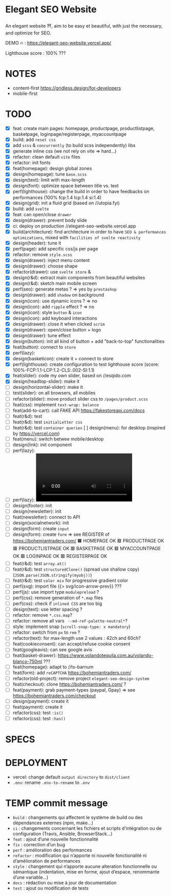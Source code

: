 # Elegant SEO Website
An elegant website ⛩️, aim to be easy et beautiful, with just the necessary, and optimize for SEO.

DEMO 🔥 : https://elegant-seo-website.vercel.app/

Lighthouse score : 100% ???

# NOTES

- content-first https://gridless.design/for-developers
- mobile-first

# TODO

- [x] feat: create main pages: homepage, productpage, productlistpage, basketpage, loginpage/registerpage, myaccountpage
- [x] build: add `reset css`
- [x] add `scss` & `concurrently` (to build scss independently) libs
- [x] generate inline css (we not rely on vite => hard...)
- [x] refactor: clean default `vite` files
- [x] refactor: init fonts
- [x] feat(homepage): design global zones
- [x] design(homepage): tune `base.scss`
- [x] design(text): limit with max-length
- [x] design(font): optimize space between title vs. text
- [x] perf(lighthouse): change the build in order to have feedbacks on performances (100% fcp:1.4 lcp:1.4 si:1.4)
- [x] design(grid): init a fluid grid (based on //utopia.fyi)
- [x] build: add `svelte` 
- [x] feat: can open/close `drawer`
- [x] design(drawer): prevent body slide
- [x] ci: deploy on production //elegant-seo-website.vercel.app
- [x] build(architecture): find architecture in order to have `SEO & performances optimizations`, mixed with `facilities of svelte reactivity`
- [x] design(header): tune it
- [x] perf(page): add specific css/js per page
- [x] refactor: remove `style.scss`
- [x] design(drawer): inject menu content
- [x] design(drawer): choose shape
- [x] refactor(drawer): use `svelte store` & <custom-component>
- [x] design(r&d): extract main components from beautiful websites
- [x] design(r&d): sketch main mobile screen
- [x] perf(seo): generate metas ? => yes by `prestashop`
- [x] design(drawer): add `shadow` on background
- [x] design(icon): use dynamic icons ? => no
- [x] design(icon): add `ripple` effect ? => no
- [x] design(icon): style `button` & `icon`
- [x] design(icon): add keyboard interactions
- [x] design(drawer): close it when clicked `scrim`
- [x] design(drawer): open/close button + logo
- [x] design(drawer): tune effect
- [x] design(button): init all kind of button + add "back-to-top" functionalities
- [x] feat(button): connect to `store`
- [x] perf(lazy): <icon>
- [x] design(basketicon): create it + connect to store
- [x] perf(lighthouse): create configuration to test lighthouse score (score: 100%-FCP:1.1-LCP:1.2-CLS:.002-SI:1.1)
- [x] feat(slider): code my own slider, based on //esqido.com
- [x] design(headtop-slider): make it
- [ ] design(horizontal-slider): make it
- [ ] test(slider): on all browsers, all mobiles
- [ ] refactor(slider): move product slider css to `/pages/product.scss`
- [ ] feat(css): implement `text-wrap: balance`
- [ ] feat(add-to-cart): call FAKE API https://fakestoreapi.com/docs
- [ ] feat(r&d): test <dialog>
- [ ] feat(r&d): test `initialLetter css`
- [ ] feat(r&d): test `container queries`
 [ ] design(menu): for desktop (inspired by https://vercel.com)
- [ ] feat(menu): switch betwee mobile/desktop
- [ ] design(link): init component
- [ ] perf(lazy): <img loading="lazy" src="">
- [ ] perf(lazy): <video>
- [ ] design(footer): init
- [ ] design(newsletter): init
- [ ] feat(newsletter): connect to API
- [ ] design(socialnetwork): init
- [ ] design(form): create `input`
- [ ] design(form): create `form` => see REGISTER of https://bohemiantraders.com/
🟧 HOMEPAGE OK
🟥 PRODUCTPAGE OK
🟥 PRODUCTLISTPAGE OK
🟥 BASKETPAGE OK
🟥 MYACCOUNTPAGE OK
🟥 LOGINPAGE OK
🟥 REGISTERPAGE OK
- [ ] feat(r&d): test `array.at()`
- [ ] feat(r&d): test `structuredClone()` (spread use shallow copy) (`JSON.parse(JSON.stringify(myobj))`) 
- [ ] feat(r&d): test `color mix` for progressive gradient color
- [ ] perf(svg): import file {{> svg/icon-arrow-prev}} ???
- [ ] perf(js): use import type `modulepreload` ?
- [ ] perf(css): remove generation of `*.map` files
- [ ] perf(css): check if `inlined CSS` are too big
- [ ] design(text): use letter spacing ?
- [ ] refactor: remove `*.css.map`?
- [ ] refactor: remove all vars ` --md-ref-palette-neutral*`?
- [ ] style: implement snap (`scroll-snap-type: x mandatory`)
- [ ] refactor: switch from `px` to `rem` ?
- [ ] refactor(text): for max-length use 2 values : 42ch and 60ch?
- [ ] feat(cookieconsent): can accept/refuse cookie consent
- [ ] feat(googleavis): can see google avis
- [ ] feat(basket-drawer): https://www.volandotequila.com.au/volando-blanco-750ml ???
- [ ] feat(homepage): adapt to //ts-barnum
- [ ] feat(form): add `reCAPTCHA` https://bohemiantraders.com/
- [ ] refactor(old-project): remove project `elegant-seo-design-system`
- [ ] feat(checkout): clone https://bohemiantraders.com/ ?
- [ ] feat(payment): grab payment-types (paypal, Gpay) => see https://bohemiantraders.com/checkout
- [ ] design(payment): create it 
- [ ] feat(payment): create it 
- [ ] refactor(css): test `:is()`
- [ ] refactor(css): test `:has()`

# SPECS

# DEPLOYMENT

- vercel: change default `output directory` to `dist/client`
- `.env`: rename `.env-to-rename` to `.env`

# TEMP commit message

- `build` : changements qui affectent le système de build ou des dépendances externes (npm, make…)
- `ci` : changements concernant les fichiers et scripts d’intégration ou de configuration (Travis, Ansible, BrowserStack…)
- `feat` : ajout d’une nouvelle fonctionnalité
- `fix` : correction d’un bug
- `perf` : amélioration des performances
- `refactor` : modification qui n’apporte ni nouvelle fonctionalité ni d’amélioration de performances
- `style` : changement qui n’apporte aucune alteration fonctionnelle ou sémantique (indentation, mise en forme, ajout d’espace, renommante d’une variable…)
- `docs` : rédaction ou mise à jour de documentation
- `test` : ajout ou modification de tests